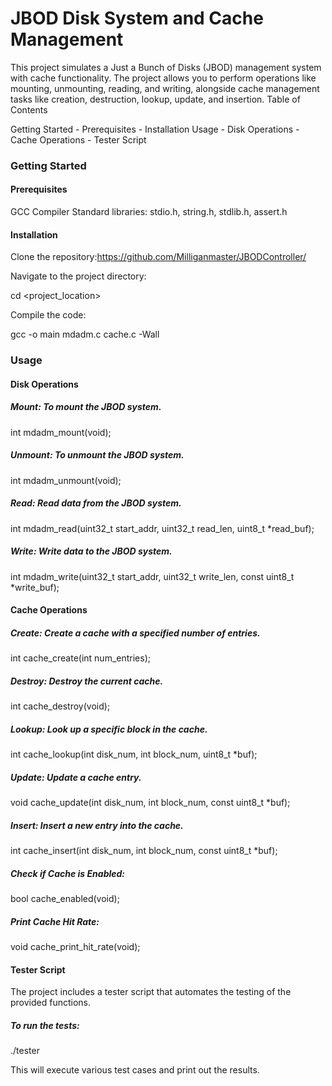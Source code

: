 # JBOD Disk System and Cache Management

This project simulates a Just a Bunch of Disks (JBOD) management system with cache functionality. The project allows you to perform operations like mounting, unmounting, reading, and writing, alongside cache management tasks like creation, destruction, lookup, update, and insertion.
Table of Contents

  Getting Started
      - Prerequisites
      - Installation
  Usage
      - Disk Operations
      - Cache Operations
      - Tester Script

### Getting Started
#### Prerequisites

  GCC Compiler
  Standard libraries: stdio.h, string.h, stdlib.h, assert.h

#### Installation

Clone the repository:https://github.com/Milliganmaster/JBODController/


Navigate to the project directory:


cd <project_location>

Compile the code:


gcc -o main mdadm.c cache.c -Wall

### Usage
#### Disk Operations

##### Mount: To mount the JBOD system.

int mdadm_mount(void);

##### Unmount: To unmount the JBOD system.

int mdadm_unmount(void);

##### Read: Read data from the JBOD system.

int mdadm_read(uint32_t start_addr, uint32_t read_len, uint8_t *read_buf);

##### Write: Write data to the JBOD system.

int mdadm_write(uint32_t start_addr, uint32_t write_len, const uint8_t *write_buf);

#### Cache Operations

##### Create: Create a cache with a specified number of entries.

int cache_create(int num_entries);

##### Destroy: Destroy the current cache.

int cache_destroy(void);

##### Lookup: Look up a specific block in the cache.

int cache_lookup(int disk_num, int block_num, uint8_t *buf);

##### Update: Update a cache entry.

void cache_update(int disk_num, int block_num, const uint8_t *buf);

##### Insert: Insert a new entry into the cache.

int cache_insert(int disk_num, int block_num, const uint8_t *buf);

##### Check if Cache is Enabled:

bool cache_enabled(void);

##### Print Cache Hit Rate:

void cache_print_hit_rate(void);

#### Tester Script

The project includes a tester script that automates the testing of the provided functions.

##### To run the tests:

./tester

This will execute various test cases and print out the results.
